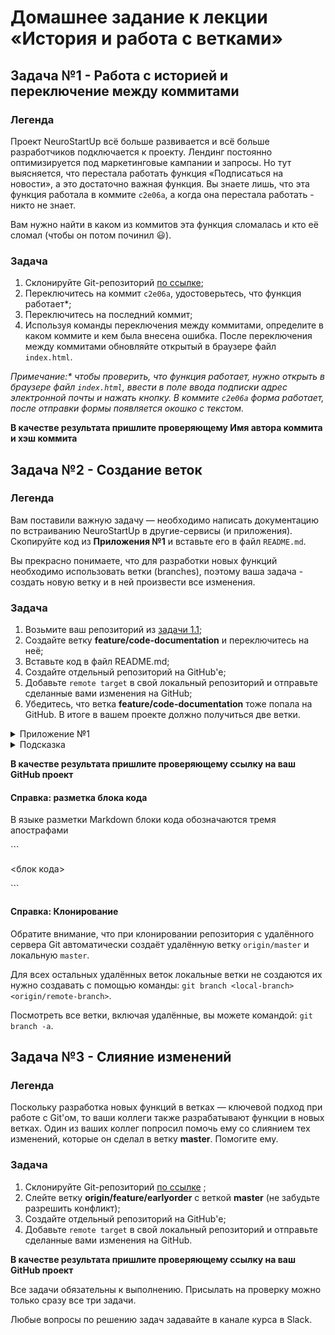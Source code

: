 # Домашнее задание к лекции «История и работа с ветками»

## Задача №1 - Работа с историей и переключение между коммитами

### Легенда

Проект NeuroStartUp всё больше развивается и всё больше разработчиков подключается к проекту. Лендинг постоянно оптимизируется под маркетинговые кампании и запросы. Но тут выясняется, что перестала работать функция «Подписаться на новости», а это достаточно важная функция. Вы знаете лишь, что эта функция работала в коммите `c2e06a`, а когда она перестала работать - никто не знает.

Вам нужно найти в каком из коммитов эта функция сломалась и кто её сломал (чтобы он потом починил :smiley:).

### Задача

1. Склонируйте Git-репозиторий [по ссылке](https://github.com/netology-code/git-homeworks-neuro-broken);
1. Переключитесь на коммит `c2e06a`, удостоверьтесь, что функция работает*;
1. Переключитесь на последний коммит;
1. Используя команды переключения между коммитами, определите в каком коммите и кем была внесена ошибка. После переключения между коммитами обновляйте открытый в браузере файл `index.html`.

*Примечание:\* чтобы проверить, что функция работает, нужно открыть в браузере файл `index.html`, ввести в поле ввода подписки адрес электронной почты и нажать кнопку. В коммите `c2e06a` форма работает, после отправки формы появляется окошко с текстом.*

**В качестве результата пришлите проверяющему Имя автора коммита и хэш коммита**

## Задача №2 - Создание веток

### Легенда

Вам поставили важную задачу — необходимо написать документацию по встраиванию NeuroStartUp в другие-сервисы (и приложения). Скопируйте код из **Приложения №1** и вставьте его в файл `README.md`.

Вы прекрасно понимаете, что для разработки новых функций необходимо использовать ветки (branches), поэтому ваша задача - создать новую ветку и в ней произвести все изменения.

### Задача

1. Возьмите ваш репозиторий из [задачи 1.1](../introduction#задача-1---демонстрация);
1. Создайте ветку **feature/code-documentation** и переключитесь на неё;
1. Вставьте код в файл README.md;
1. Создайте отдельный репозиторий на GitHub'е;
1. Добавьте `remote target` в свой локальный репозиторий и отправьте сделанные вами изменения на GitHub;
1. Убедитесь, что ветка **feature/code-documentation** тоже попала на GitHub. В итоге в вашем проекте должно получиться две ветки.

<details>
<summary>Приложение №1</summary>

Вы можете встроить NeuroStartUp в ваши приложения с помощью следующих сниппетов (кусочков) кода.

JavaScript:
```javascript
<script src="https://localhost/neuro.sdk.min.js"></script>
```

Java (Maven):
```xml
<dependency>
  <groupId>neuro</groupId>
  <artifactId>sdk</artifactId>
  <version>1.0.0</version>
</dependency>
```

iOS (добавьте код в ваш Podfile):
```
platform :ios, '8.0'
pod "neuro-ios-sdk"
```

</details>

<details>
<summary>Подсказка</summary>

Вы можете посмотреть на то, как мы оформили код следующим образом:

1. Кликните на файл `README.md` в верхней части страницы:
![](pic/README.png)

2. Кликните на кнопку `raw` в верхней правой части страницы:
![](pic/raw.png)

</details>

**В качестве результата пришлите проверяющему ссылку на ваш GitHub проект**

#### Справка: разметка блока кода

В языке разметки Markdown блоки кода обозначаются тремя апострафами 

\`\`\` 

<блок кода> 

\`\`\`


#### Справка: Клонирование

Обратите внимание, что при клонировании репозитория с удалённого сервера Git автоматически создаёт удалённую ветку `origin/master` и локальную `master`.

Для всех остальных удалённых веток локальные ветки не создаются их нужно создавать с помощью команды: `git branch <local-branch> <origin/remote-branch>`.

Посмотреть все ветки, включая удалённые, вы можете командой: `git branch -a`.

## Задача №3 - Слияние изменений

### Легенда

Поскольку разработка новых функций в ветках — ключевой подход при работе с Git'ом, то ваши коллеги также разрабатывают функции в новых ветках. Один из ваших коллег попросил помочь ему со слиянием тех изменений, которые он сделал в ветку **master**. Помогите ему.

### Задача

1. Склонируйте Git-репозиторий [по ссылке](https://github.com/netology-code/git-homeworks-neuro-merge/tree/master) ;
1. Слейте ветку **origin/feature/earlyorder** с веткой **master** (не забудьте разрешить конфликт);
1. Создайте отдельный репозиторий на GitHub'е;
1. Добавьте `remote target` в свой локальный репозиторий и отправьте сделанные вами изменения на GitHub.

**В качестве результата пришлите проверяющему ссылку на ваш GitHub проект**

Все задачи обязательны к выполнению. Присылать на проверку можно только сразу все три задачи.

Любые вопросы по решению задач задавайте в канале курса в Slack.
